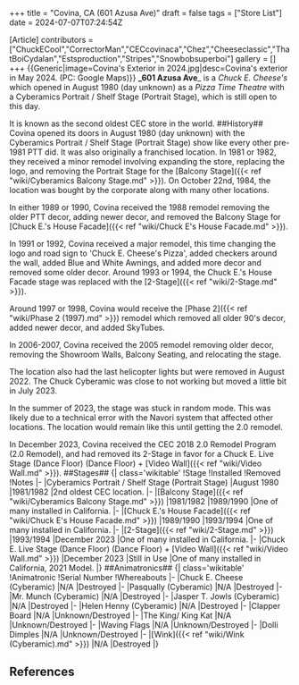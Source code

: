 +++
title = "Covina, CA (601 Azusa Ave)"
draft = false
tags = ["Store List"]
date = 2024-07-07T07:24:54Z

[Article]
contributors = ["ChuckECool","CorrectorMan","CECcovinaca","Chez","Cheeseclassic","ThatBoiCydalan","Estsproduction","Stripes","Snowbobsuperboi"]
gallery = []
+++
{{Generic|image=Covina's Exterior in 2024.jpg|desc=Covina's exterior in May 2024. (PC: Google Maps)}}
**_601 Azusa Ave**_ is a _Chuck E. Cheese's_ which opened in August 1980 (day unknown) as a _Pizza Time Theatre_ with a Cyberamics Portrait / Shelf Stage (Portrait Stage), which is still open to this day.

It is known as the second oldest CEC store in the world.
##History##
Covina opened its doors in August 1980 (day unknown) with the Cyberamics Portrait / Shelf Stage (Portrait Stage) show like every other pre-1981 PTT did. It was also originally a franchised location. In 1981 or 1982, they received a minor remodel involving expanding the store, replacing the logo, and removing the Portrait Stage for the [Balcony Stage]({{< ref "wiki/Cyberamics Balcony Stage.md" >}}). On October 22nd, 1984, the location was bought by the corporate along with many other locations.

In either 1989 or 1990, Covina received the 1988 remodel removing the older PTT decor, adding newer decor, and removed the Balcony Stage for [Chuck E.'s House Facade]({{< ref "wiki/Chuck E's House Facade.md" >}}).

In 1991 or 1992, Covina received a major remodel, this time changing the logo and road sign to 'Chuck E. Cheese's Pizza', added checkers around the wall, added Blue and White Awnings, and added more decor and removed some older decor. Around 1993 or 1994, the Chuck E.'s House Facade stage was replaced with the [2-Stage]({{< ref "wiki/2-Stage.md" >}}).

Around 1997 or 1998, Covina would receive the [Phase 2]({{< ref "wiki/Phase 2 (1997).md" >}}) remodel which removed all older 90's decor, added newer decor, and added SkyTubes.

In 2006-2007, Covina received the 2005 remodel removing older decor, removing the Showroom Walls, Balcony Seating, and relocating the stage.

The location also had the last helicopter lights but were removed in August 2022. The Chuck Cyberamic was close to not working but moved a little bit in July 2023. 

In the summer of 2023, the stage was stuck in random mode. This was likely due to a technical error with the Navori system that affected other locations. The location would remain like this until getting the 2.0 remodel. 

In December 2023, Covina received the CEC 2018 2.0 Remodel Program (2.0 Remodel), and had removed its 2-Stage in favor for a Chuck E. Live Stage (Dance Floor) (Dance Floor) + [Video Wall]({{< ref "wiki/Video Wall.md" >}}).
##Stages##
{| class='wikitable'
!Stage
!Installed
!Removed
!Notes
|-
|Cyberamics Portrait / Shelf Stage (Portrait Stage)
|August 1980
|1981/1982
|2nd oldest CEC location.
|-
|[Balcony Stage]({{< ref "wiki/Cyberamics Balcony Stage.md" >}})
|1981/1982
|1989/1990
|One of many installed in California.
|-
|[Chuck E.'s House Facade]({{< ref "wiki/Chuck E's House Facade.md" >}})
|1989/1990
|1993/1994
|One of many installed in California.
|-
|[2-Stage]({{< ref "wiki/2-Stage.md" >}})
|1993/1994
|December 2023
|One of many installed in California.
|-
|Chuck E. Live Stage (Dance Floor) (Dance Floor) + [Video Wall]({{< ref "wiki/Video Wall.md" >}})
|December 2023
|Still in Use
|One of many installed in California, 2021 Model.
|}
##Animatronics##
{| class='wikitable'
!Animatronic
!Serial Number
!Whereabouts
|-
|Chuck E. Cheese (Cyberamic)
|N/A
|Destroyed
|-
|Pasqually (Cyberamic)
|N/A
|Destroyed
|-
|Mr. Munch (Cyberamic)
|N/A
|Destroyed
|-
|Jasper T. Jowls (Cyberamic)
|N/A
|Destroyed
|-
|Helen Henny (Cyberamic)
|N/A
|Destroyed
|-
|Clapper Board
|N/A
|Unknown/Destroyed
|-
|The King/ King Kat
|N/A
|Unknown/Destroyed
|-
|Waving Flags
|N/A
|Unknown/Destroyed
|-
|Dolli Dimples
|N/A
|Unknown/Destroyed
|-
|[Wink]({{< ref "wiki/Wink (Cyberamic).md" >}})
|N/A
|Destroyed
|}



## References ##